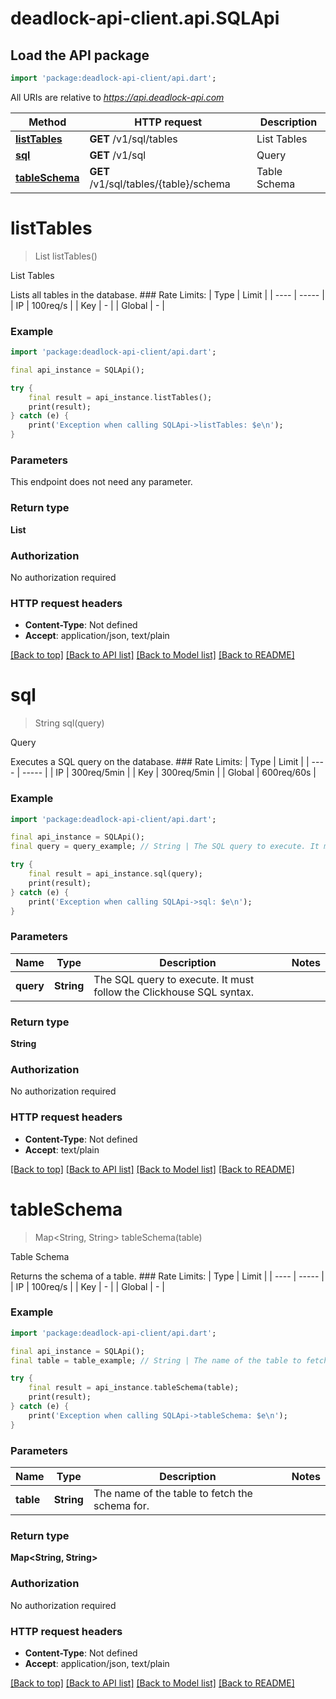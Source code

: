# deadlock-api-client.api.SQLApi

## Load the API package
```dart
import 'package:deadlock-api-client/api.dart';
```

All URIs are relative to *https://api.deadlock-api.com*

Method | HTTP request | Description
------------- | ------------- | -------------
[**listTables**](SQLApi.md#listtables) | **GET** /v1/sql/tables | List Tables
[**sql**](SQLApi.md#sql) | **GET** /v1/sql | Query
[**tableSchema**](SQLApi.md#tableschema) | **GET** /v1/sql/tables/{table}/schema | Table Schema


# **listTables**
> List<String> listTables()

List Tables

 Lists all tables in the database.  ### Rate Limits: | Type | Limit | | ---- | ----- | | IP | 100req/s | | Key | - | | Global | - |     

### Example
```dart
import 'package:deadlock-api-client/api.dart';

final api_instance = SQLApi();

try {
    final result = api_instance.listTables();
    print(result);
} catch (e) {
    print('Exception when calling SQLApi->listTables: $e\n');
}
```

### Parameters
This endpoint does not need any parameter.

### Return type

**List<String>**

### Authorization

No authorization required

### HTTP request headers

 - **Content-Type**: Not defined
 - **Accept**: application/json, text/plain

[[Back to top]](#) [[Back to API list]](../README.md#documentation-for-api-endpoints) [[Back to Model list]](../README.md#documentation-for-models) [[Back to README]](../README.md)

# **sql**
> String sql(query)

Query

 Executes a SQL query on the database.  ### Rate Limits: | Type | Limit | | ---- | ----- | | IP | 300req/5min | | Key | 300req/5min | | Global | 600req/60s |     

### Example
```dart
import 'package:deadlock-api-client/api.dart';

final api_instance = SQLApi();
final query = query_example; // String | The SQL query to execute. It must follow the Clickhouse SQL syntax.

try {
    final result = api_instance.sql(query);
    print(result);
} catch (e) {
    print('Exception when calling SQLApi->sql: $e\n');
}
```

### Parameters

Name | Type | Description  | Notes
------------- | ------------- | ------------- | -------------
 **query** | **String**| The SQL query to execute. It must follow the Clickhouse SQL syntax. | 

### Return type

**String**

### Authorization

No authorization required

### HTTP request headers

 - **Content-Type**: Not defined
 - **Accept**: text/plain

[[Back to top]](#) [[Back to API list]](../README.md#documentation-for-api-endpoints) [[Back to Model list]](../README.md#documentation-for-models) [[Back to README]](../README.md)

# **tableSchema**
> Map<String, String> tableSchema(table)

Table Schema

 Returns the schema of a table.  ### Rate Limits: | Type | Limit | | ---- | ----- | | IP | 100req/s | | Key | - | | Global | - |     

### Example
```dart
import 'package:deadlock-api-client/api.dart';

final api_instance = SQLApi();
final table = table_example; // String | The name of the table to fetch the schema for.

try {
    final result = api_instance.tableSchema(table);
    print(result);
} catch (e) {
    print('Exception when calling SQLApi->tableSchema: $e\n');
}
```

### Parameters

Name | Type | Description  | Notes
------------- | ------------- | ------------- | -------------
 **table** | **String**| The name of the table to fetch the schema for. | 

### Return type

**Map<String, String>**

### Authorization

No authorization required

### HTTP request headers

 - **Content-Type**: Not defined
 - **Accept**: application/json, text/plain

[[Back to top]](#) [[Back to API list]](../README.md#documentation-for-api-endpoints) [[Back to Model list]](../README.md#documentation-for-models) [[Back to README]](../README.md)

